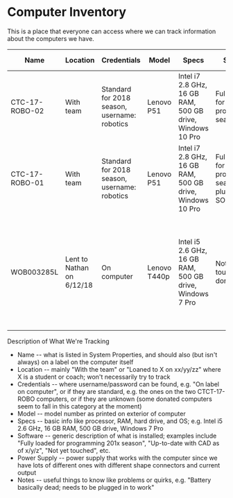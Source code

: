 # Computer Inventory
This is a place that everyone can access where we can track information about the computers we have.

| Name  | Location | Credentials | Model | Specs |  Software  |  Power Supply  |  Notes  |
| ------------- | ------------- | ------------- | ------------- | ------------- | ------------- | ------------- | ------------- |
| CTC-17-ROBO-02  |  With team  | Standard for 2018 season, username: robotics  |  Lenovo P51  |  Intel i7 2.8 GHz, 16 GB RAM, 500 GB drive, Windows 10 Pro |  Fully loaded for programming season 2018  | Square plug, out 20V, 8.5 A  | No known issues; one of the two main programming computers for 2018 season |
| CTC-17-ROBO-01  |  With team  | Standard for 2018 season, username: robotics  |  Lenovo P51  |  Intel i7 2.8 GHz, 16 GB RAM, 500 GB drive, Windows 10 Pro |  Fully loaded for programming season 2018 plus SOLIDWORKS  | Square plug, out 20V, 8.5 A  | No known issues; one of the two main programming computers for 2018 season |
| WOB003285L  |  Lent to Nathan on 6/12/18 | On computer | Lenovo T440p  |  Intel i5 2.6 GHz, 16 GB RAM, 500 GB drive, Windows 7 Pro  | Not yet touched since donation  |  Square plug, out 20V, 3.25 A  |  Status largely unknown; based on hard drive status, looks like there's probably stuff on it from prior owner that should be deleted  |

Description of What We're Tracking
- Name -- what is listed in System Properties, and should also (but isn't always) on a label on the computer itself
- Location -- mainly "With the team" or "Loaned to X on xx/yy/zz" where X is a student or coach; won't necessarily try to track
- Credentials -- where username/password can be found, e.g. "On label on computer", or if they are standard, e.g. the ones on the two CTCT-17-ROBO computers, or if they are unknown (some donated computers seem to fall in this category at the moment)
- Model -- model number as printed on exterior of computer
- Specs -- basic info like processor, RAM, hard drive, and OS; e.g. Intel i5 2.6 GHz, 16 GB RAM, 500 GB drive, Windows 7 Pro
- Software -- generic description of what is installed; examples include "Fully loaded for programming 201x season", "Up-to-date with CAD as of x/y/z", "Not yet touched", etc.
- Power Supply -- power supply that works with the computer since we have lots of different ones with different shape connectors and current output
- Notes -- useful things to know like problems or quirks, e.g. "Battery basically dead; needs to be plugged in to work"
